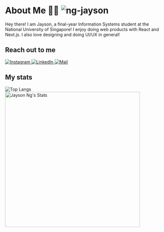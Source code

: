 # About Me 👋✨ <img src="https://komarev.com/ghpvc/?username=ng-jayson&label=visitors&color=121212&style=flat" alt="ng-jayson" />
Hey there! I am Jayson, a final-year Information Systems student at the National University of Singapore! I enjoy doing web products with React and Next.js. I also love designing and doing UI/UX in general!

## Reach out to me
<p>
<a href="https://www.instagram.com/jinjays_/">
  <img alt="Instagram" src="https://img.shields.io/badge/Instagram-E4405F?style=for-the-badge&logo=instagram&logoColor=white"/>
</a>
<a href="https://www.linkedin.com/in/jayson-ng/">
  <img alt="LinkedIn" src="https://img.shields.io/badge/linkedin%20-%230077B5.svg?&style=for-the-badge&logo=linkedin&logoColor=white"/>
</a>
<a href="mailto:jinjayson7@gmail.com">
  <img alt="Mail" src="https://img.shields.io/badge/Gmail-D14836?style=for-the-badge&logo=gmail&logoColor=white"/>
</a>
</p>

## My stats
<img align="left" src="https://github-readme-stats.vercel.app/api/top-langs?username=ng-jayson&langs_count=10&layout=compact&count_private=true&hide_border=true&locale=en&theme=react&title_color=eeebe3&hide=roff,shell,makefile" alt="Top Langs"/>

<img align="left" width="440px" src="https://github-readme-stats.vercel.app/api?username=ng-jayson&show_icons=true&include_orgs=true&theme=react&title_color=eeebe3&icon_color=46cf76&hide_border=true&ring_color=46cf76&line_height=31" alt="Jayson Ng's Stats" />












